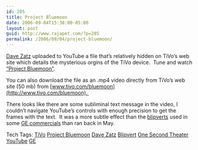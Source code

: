 ```yaml
---
id: 285
title: Project Bluemoon
date: 2006-09-04T15:38:00-05:00
layout: post
guid: http://www.rajapet.com/?p=285
permalink: /2006/09/04/project-bluemoon/
---
```

[<img alt="" src="https://i0.wp.com/photos1.blogger.com/blogger/7711/622/400/TiVoBluemoon.jpg?w=680" border="0" data-recalc-dims="1" />](http://www.youtube.com/watch?v=gsXUPmWAfhY)[Dave Zatz](http://www.zatznotfunny.com/) uploaded to YouTube a file that&#8217;s relatively hidden on TiVo&#8217;s web site which details the mysterious orgins of the TiVo device.  Tune and watch [&#8220;Project Bluemoon&#8221;](http://www.youtube.com/watch?v=gsXUPmWAfhY).

You can also download the file as an .mp4 video directly from TiVo&#8217;s web site (50 mb) from [www.tivo.com/bluemoon](http://www.tivo.com/bluemoon).  

There looks like there are some subliminal text message in the video, I couldn&#8217;t navigate YouTube&#8217;s controls with enough precision to get the frames with the text.  It was a more subtle effect than the [blipverts](http://www.answers.com/topic/blipvert) used in some [GE commercials](http://www.ge.com/onesecondtheater/indexFlash.html) than ran back in May.

<div>
  Tech Tags: <a href="http://technorati.com/tag/TiVo" rel="tag">TiVo</a> <a href="http://technorati.com/tag/Project+Bluemoon" rel="tag">Project Bluemoon</a> <a href="http://technorati.com/tag/Dave+Zatz" rel="tag">Dave Zatz</a> <a href="http://technorati.com/tag/Blipvert" rel="tag">Blipvert</a> <a href="http://technorati.com/tag/One+Second+Theater" rel="tag">One Second Theater</a> <a href="http://technorati.com/tag/YouTube" rel="tag">YouTube</a> <a href="http://technorati.com/tag/GE" rel="tag">GE</a>
</div>
